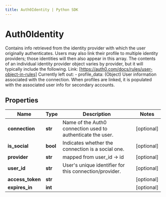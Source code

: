 ```yaml
---
title: Auth0Identity | Python SDK
---
```


# Auth0Identity

Contains info retrieved from the identity provider with which the user originally authenticates. Users may also link their profile to multiple identity providers; those identities will then also appear in this array. The contents of an individual identity provider object varies by provider, but it will typically include the following. Link: [https://auth0.com/docs/rules/user-object-in-rules]  Currently left out: - profile_data: (Object) User information associated with the connection. When profiles are linked, it is populated with the associated user info for secondary accounts.

## Properties

Name | Type | Description | Notes
------------ | ------------- | ------------- | -------------
**connection** | **str** | Name of the Auth0 connection used to authenticate the user.  | [optional] 
**is_social** | **bool** | Indicates whether the connection is a social one.  | [optional] 
**provider** | **str** | mapped from user_id  -&gt; id | [optional] 
**user_id** | **str** | User&#39;s unique identifier for this connection/provider. | [optional] 
**access_token** | **str** |  | [optional] 
**expires_in** | **int** |  | [optional] 


